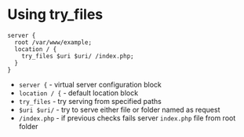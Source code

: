 # Using try_files

```nginx
server {
  root /var/www/example;
  location / {
    try_files $uri $uri/ /index.php;
  }
}
```

- `server {` - virtual server configuration block
- `location / {` - default location block
- `try_files` - try serving from specified paths 
- `$uri $uri/` - try to serve either file or folder named as request
- `/index.php` - if previous checks fails server `index.php` file from root folder


